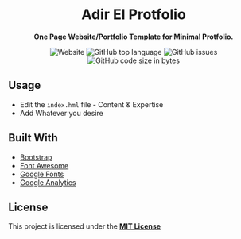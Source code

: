 <div align="center">
<h1>Adir El Protfolio</h1>

<strong>One Page Website/Portfolio Template for Minimal Protfolio.</strong>

<img alt="Website" src="https://img.shields.io/website?style=flat-square&url=https://adirel.github.io">
<img alt="GitHub top language" src="https://img.shields.io/badge/License-MIT-yellow.svg">
<img alt="GitHub issues" src="https://img.shields.io/github/issues/adirel/adirel.github.io">
<img alt="GitHub code size in bytes" src="https://img.shields.io/github/languages/code-size/adirel/adirel.github.io">
</div>

## Usage
* Edit the `index.hml` file - Content & Expertise
* Add Whatever you desire

## Built With

* [Bootstrap](https://getbootstrap.com/)
* [Font Awesome](https://fontawesome.com/)
* [Google Fonts](https://fonts.googleapis.com/)
* [Google Analytics](https://analytics.google.com/)

## License

This project is licensed under the [**MIT License**](https://github.com/adirel/adirel.github.io/blob/master/LICENSE) 
